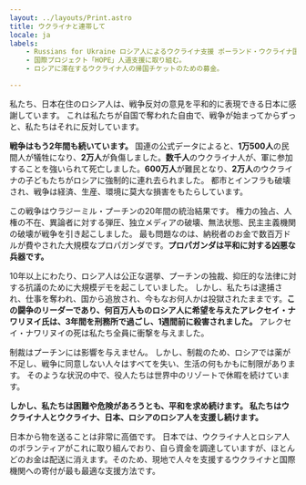 ```yaml
---
layout: ../layouts/Print.astro
title: ウクライナと連帯して
locale: ja
labels:
    - Russians for Ukraine ロシア人によるウクライナ支援 ポーランド・ウクライナ国境におけるロシア語話者ボランティアの組織。
    - 国際プロジェクト「HOPE」人道支援に取り組む。
    - ロシアに滞在するウクライナ人の帰国チケットのための募金。

---
```


私たち、日本在住のロシア人は、戦争反対の意見を平和的に表現できる日本に感謝しています。
これは私たちが自国で奪われた自由で、戦争が始まってからずっと、私たちはそれに反対しています。

__戦争はもう2年間も続いています。__
国連の公式データによると、**1万500人**の民間人が犠牲になり、**2万人**が負傷しました。**数千人**のウクライナ人が、軍に参加することを強いられて死亡しました。**600万人**が難民となり、**2万人**のウクライナの子どもたちがロシアに強制的に連れ去られました。
都市とインフラも破壊され、戦争は経済、生産、環境に莫大な損害をもたらしています。

この戦争はウラジーミル・プーチンの20年間の統治結果です。
権力の独占、人権の不在、異論者に対する弾圧、独立メディアの破壊、無法状態、民主主義機関の破壊が戦争を引き起こしました。
最も問題なのは、納税者のお金で数百万ドルが費やされた大規模なプロパガンダです。**プロパガンダは平和に対する凶悪な兵器です。**


10年以上にわたり、ロシア人は公正な選挙、プーチンの独裁、抑圧的な法律に対する抗議のために大規模デモを起こしていました。
しかし、私たちは逮捕され、仕事を奪われ、国から追放され、今もなお何人かは投獄されたままです。**この闘争のリーダーであり、何百万人ものロシア人に希望を与えたアレクセイ・ナワリヌイ氏は、3年間を刑務所で過ごし、1週間前に殺害されました。** アレクセイ・ナワリヌイの死は私たち全員に衝撃を与えました。

制裁はプーチンには影響を与えません。
しかし、制裁のため、ロシアでは薬が不足し、戦争に同意しない人々はすべてを失い、生活の何もかもに制限があります。
そのような状況の中で、役人たちは世界中のリゾートで休暇を続けています。

**しかし、私たちは困難や危険があろうとも、平和を求め続けます。
私たちはウクライナ人とウクライナ、日本、ロシアのロシア人を支援し続けます。**

日本から物を送ることは非常に高価です。
日本では、ウクライナ人とロシア人のボランティアがこれに取り組んでおり、自ら資金を調達していますが、ほとんどのお金は配送に消えます。そのため、現地で人々を支援するウクライナと国際機関への寄付が最も最適な支援方法です。
